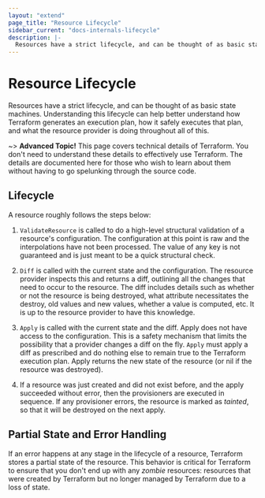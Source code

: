 ```yaml
---
layout: "extend"
page_title: "Resource Lifecycle"
sidebar_current: "docs-internals-lifecycle"
description: |-
  Resources have a strict lifecycle, and can be thought of as basic state machines. Understanding this lifecycle can help better understand how Terraform generates an execution plan, how it safely executes that plan, and what the resource provider is doing throughout all of this.
---
```


# Resource Lifecycle

Resources have a strict lifecycle, and can be thought of as basic
state machines. Understanding this lifecycle can help better understand
how Terraform generates an execution plan, how it safely executes that
plan, and what the resource provider is doing throughout all of this.

~> **Advanced Topic!** This page covers technical details
of Terraform. You don't need to understand these details to
effectively use Terraform. The details are documented here for
those who wish to learn about them without having to go
spelunking through the source code.

## Lifecycle

A resource roughly follows the steps below:

  1. `ValidateResource` is called to do a high-level structural
     validation of a resource's configuration. The configuration
     at this point is raw and the interpolations have not been processed.
     The value of any key is not guaranteed and is just meant to be
     a quick structural check.

  1. `Diff` is called with the current state and the configuration.
     The resource provider inspects this and returns a diff, outlining
     all the changes that need to occur to the resource. The diff includes
     details such as whether or not the resource is being destroyed, what
     attribute necessitates the destroy, old values and new values, whether
     a value is computed, etc. It is up to the resource provider to
     have this knowledge.

  1. `Apply` is called with the current state and the diff. Apply does
     not have access to the configuration. This is a safety mechanism
     that limits the possibility that a provider changes a diff on the
     fly. `Apply` must apply a diff as prescribed and do nothing else
     to remain true to the Terraform execution plan. Apply returns the
     new state of the resource (or nil if the resource was destroyed).

  1. If a resource was just created and did not exist before, and the
     apply succeeded without error, then the provisioners are executed
     in sequence. If any provisioner errors, the resource is marked as
     _tainted_, so that it will be destroyed on the next apply.

## Partial State and Error Handling

If an error happens at any stage in the lifecycle of a resource,
Terraform stores a partial state of the resource. This behavior is
critical for Terraform to ensure that you don't end up with any
_zombie_ resources: resources that were created by Terraform but
no longer managed by Terraform due to a loss of state.
